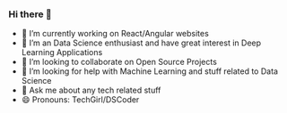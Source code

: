 ### Hi there 👋


- 🔭 I’m currently working on React/Angular websites
- 🌱 I’m an Data Science enthusiast and have great interest in Deep Learning Applications
- 👯 I’m looking to collaborate on Open Source Projects
- 🤔 I’m looking for help with Machine Learning and stuff related to Data Science
- 💬 Ask me about any tech related stuff
- 😄 Pronouns: TechGirl/DSCoder

